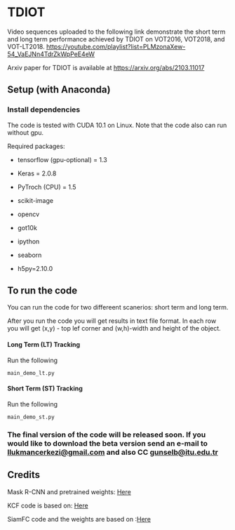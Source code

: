 # TDIOT
Video sequences uploaded to the following link demonstrate the short term and long term performance achieved by TDIOT on VOT2016, VOT2018, and VOT-LT2018.
https://youtube.com/playlist?list=PLMzonaXew-54_VaEJNn4TdrZkWpPeE4eW

Arxiv paper for TDIOT is available at https://arxiv.org/abs/2103.11017


## Setup (with Anaconda)

### Install dependencies

The code is tested with CUDA 10.1 on Linux. 
Note that the code also can run without gpu. 

Required packages:

 * tensorflow (gpu-optional) = 1.3

 * Keras = 2.0.8
 
 * PyTroch (CPU) = 1.5
 
 * scikit-image
 
 * opencv
 
 * got10k
 
 * ipython
 
 * seaborn
 
 * h5py=2.10.0
 

## To run the code

You can run the code for two differeent scanerios: short term and long term.

After you run the code you will get results in text file format.
In each row you will get (x,y) - top lef corner and (w,h)-width and height of the object. 

#### Long Term (LT) Tracking
 Run the following 

```
main_demo_lt.py
```

#### Short Term (ST) Tracking
 Run the following 

```
main_demo_st.py
```

### The final version of the code will be released soon. If you would like to download the beta version send an e-mail to llukmancerkezi@gmail.com  and also CC gunselb@itu.edu.tr

## Credits

Mask R-CNN and pretrained weights: [Here](https://github.com/matterport/Mask_RCNN)

KCF code is based on: [Here](https://github.com/fengyang95/pyCFTrackers)

SiamFC code and the weights are based on :[Here](https://github.com/huanglianghua/siamfc-pytorch)

